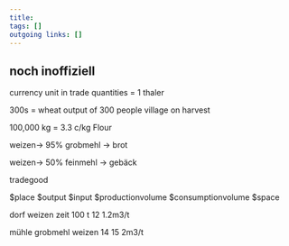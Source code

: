 ```yaml
---
title:   
tags: []
outgoing links: []  
---
```

## noch inoffiziell



currency unit in trade quantities = 1 thaler 

300s = wheat output of 300 people village on harvest

100,000 kg = 3.3 c/kg Flour





weizen-> 95% grobmehl -> brot

weizen-> 50% feinmehl -> gebäck



tradegood

$place $output $input $productionvolume $consumptionvolume $space   

dorf weizen  zeit          100 t                12            1.2m3/t  

mühle grobmehl weizen         14            15               2m3/t

